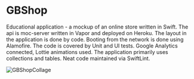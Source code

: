 # GBShop
Educational application - a mockup of an online store written in Swift. The api is moc-server written in Vapor and deployed on Heroku. 
The layout in the application is done by code. Booting from the network is done using Alamofire. The code is covered by Unit and UI tests. 
Google Analytics connected, Lottie animations used. The application primarily uses collections and tables. Neat code maintained via SwiftLint.

![GBShopCollage](https://user-images.githubusercontent.com/65159241/118639172-47cb5f80-b7e0-11eb-8ce8-e9e6a1ddbbc7.jpg)





